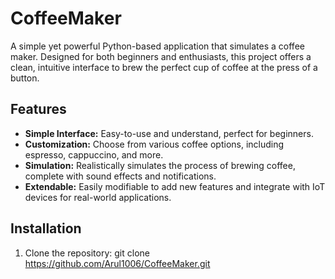 # CoffeeMaker

A simple yet powerful Python-based application that simulates a coffee maker. Designed for both beginners and enthusiasts, this project offers a clean, intuitive interface to brew the perfect cup of coffee at the press of a button.

## Features

- **Simple Interface:** Easy-to-use and understand, perfect for beginners.
- **Customization:** Choose from various coffee options, including espresso, cappuccino, and more.
- **Simulation:** Realistically simulates the process of brewing coffee, complete with sound effects and notifications.
- **Extendable:** Easily modifiable to add new features and integrate with IoT devices for real-world applications.

## Installation

1. Clone the repository:
   git clone https://github.com/Arul1006/CoffeeMaker.git
